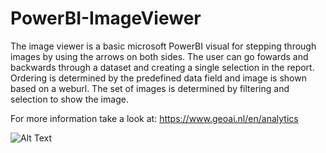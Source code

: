 # PowerBI-ImageViewer

The image viewer is a basic microsoft PowerBI visual for stepping through images by using the arrows on both sides.
The user can go fowards and backwards through a dataset and creating a single selection in the report. 
Ordering is determined by the predefined data field and image is shown based on a weburl. 
The set of images is determined by filtering and selection to show the image.

For more information take a look at: https://www.geoai.nl/en/analytics

![Alt Text](https://www.geoai.nl/wp-content/uploads/2023/10/ImageViewer.gif)
